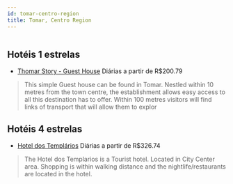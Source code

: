 ```yaml
---
id: tomar-centro-region
title: Tomar, Centro Region
---
```


<center><img src="https://us.dotwconnect.com/poze_hotel/56/569305/4oXotne4_d0ecd7fd8ea4b129d3be234d728eeb65.jpg" alt="" /></center>


## Hotéis 1 estrelas

-    [Thomar Story - Guest House](https://www.hurb.com/hoteis/tomar/thomar-story-guest-house-JNP-JP263241?cmp=18055) Diárias a partir de R$200.79
   > This simple Guest house can be found in Tomar. Nestled within 10 metres from the town centre, the establishment allows easy access to all this destination has to offer. Within 100 metres visitors will find links of transport that will allow them to explor

## Hotéis 4 estrelas

-    [Hotel dos Templários](https://www.hurb.com/hoteis/tomar/hotel-dos-templarios-JNP-JP012398?cmp=18055) Diárias a partir de R$326.74
   > The Hotel dos Templarios is a Tourist hotel. Located in City Center area. Shopping is within walking distance and the nightlife/restaurants are located in the hotel.
